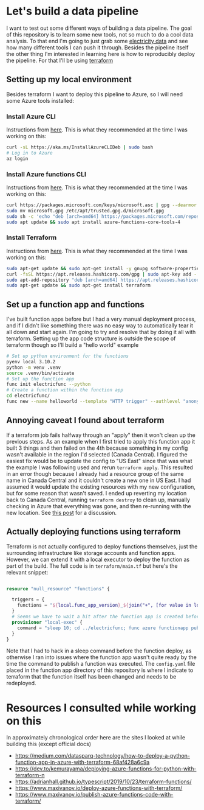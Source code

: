 # Let's build a data pipeline

I want to test out some different ways of building a data pipeline. The goal of this repository is to learn some new tools, not so much to do a cool data analysis. To that end I'm going to just grab some [electricity data](https://api.aeso.ca/web/api/ets) and see how many different tools I can push it through. Besides the pipeline itself the other thing I'm interested in learning here is how to reproducibly deploy the pipeline. For that I'll be using [terraform](https://www.terraform.io/)

## Setting up my local environment

Besides terraform I want to deploy this pipeline to Azure, so I will need some Azure tools installed:

### Install Azure CLI

Instructions from [here](https://docs.microsoft.com/en-us/cli/azure/install-azure-cli). This is what they recommended at the time I was working on this:

```bash
curl -sL https://aka.ms/InstallAzureCLIDeb | sudo bash
# Log in to Azure
az login
```

### Install Azure functions CLI

Instructions from [here](https://docs.microsoft.com/en-us/azure/azure-functions/functions-run-local?tabs=v4%2Clinux%2Ccsharp%2Cportal%2Cbash#v2=). This is what they recommended at the time I was working on this:

```bash
curl https://packages.microsoft.com/keys/microsoft.asc | gpg --dearmor > microsoft.gpg
sudo mv microsoft.gpg /etc/apt/trusted.gpg.d/microsoft.gpg
sudo sh -c 'echo "deb [arch=amd64] https://packages.microsoft.com/repos/microsoft-ubuntu-$(lsb_release -cs)-prod $(lsb_release -cs) main" > /etc/apt/sources.list.d/dotnetdev.list'
sudo apt update && sudo apt install azure-functions-core-tools-4
```

### Install Terraform

Instructions from [here](https://www.terraform.io/downloads). This is what they recommended at the time I was working on this:

```bash
sudo apt-get update && sudo apt-get install -y gnupg software-properties-common curl
curl -fsSL https://apt.releases.hashicorp.com/gpg | sudo apt-key add -
sudo apt-add-repository "deb [arch=amd64] https://apt.releases.hashicorp.com $(lsb_release -cs) main"
sudo apt-get update && sudo apt-get install terraform
```


## Set up a function app and functions

I've built function apps before but I had a very manual deployment process, and if I didn't like something there was no easy way to automatically tear it all down and start again. I'm going to try and resolve that by doing it all with terraform. Setting up the app code structure is outside the scope of terraform though so I'll build a "hello world" example 

```bash
# Set up python environment for the functions
pyenv local 3.10.2
python -m venv .venv
source .venv/bin/activate
# Set up the function app
func init electricfunc --python
# Create a function within the function app
cd electricfunc/
func new --name helloworld --template "HTTP trigger" --authlevel "anonymous"
```

## Annoying caveat I found about terraform

If a terraform job fails halfway through an "apply" then it won't clean up the previous steps. As an example when I first tried to apply this function app it built 3 things and then failed on the 4th because something in my config wasn't available in the region I'd selected (Canada Central). I figured the easiest fix would be to update the config to "US East" since that was what the example I was following used and rerun ```terraform apply```. This resulted in an error though because I already had a resource group of the same name in Canada Central and it couldn't create a new one in US East. I had assumed it would update the existing resources with my new configuration, but for some reason that wasn't saved. I ended up reverting my location back to Canada Central, running ```terraform destroy``` to clean up, manually checking in Azure that everything was gone, and then re-running with the new location. See [this post](https://community.gruntwork.io/t/cleanup-of-terraform-apply-partial-fails/420) for a discussion.

## Actually deploying functions using terraform

Terraform is not actually configured to deploy functions themselves, just the surrounding infrastructure like storage accounts and function apps. However, we can extend it with a local executor to deploy the function as part of the build. The full code is in ```terraform/main.tf``` but here's the relevant snippet:

```terraform

resource "null_resource" "functions" {

  triggers = {
    functions = "${local.func_app_version}_${join("+", [for value in local.func_app_functions : value["name"]])}"
  }
  # Seems we have to wait a bit after the function app is created before the publish command will work
  provisioner "local-exec" {
    command = "sleep 10; cd ../electricfunc; func azure functionapp publish ${azurerm_function_app.function_app.name}; cd ../terraform"
  }
}
```

Note that I had to hack in a sleep command before the function deploy, as otherwise I ran into issues where the function app wasn't quite ready by the time the command to publish a function was executed. The ```config.yaml``` file placed in the function app directory of this repository is where I indicate to terraform that the function itself has been changed and needs to be redeployed.


# Resources I consulted while working on this

In approximately chronological order here are the sites I looked at while building this (except official docs)

* https://medium.com/datasparq-technology/how-to-deploy-a-python-function-app-in-azure-with-terraform-68af428a6c9a
* https://dev.to/kemurayama/deploying-azure-functions-for-python-with-terraform-n
* https://adrianhall.github.io/typescript/2019/10/23/terraform-functions/
* https://www.maxivanov.io/deploy-azure-functions-with-terraform/
* https://www.maxivanov.io/publish-azure-functions-code-with-terraform/